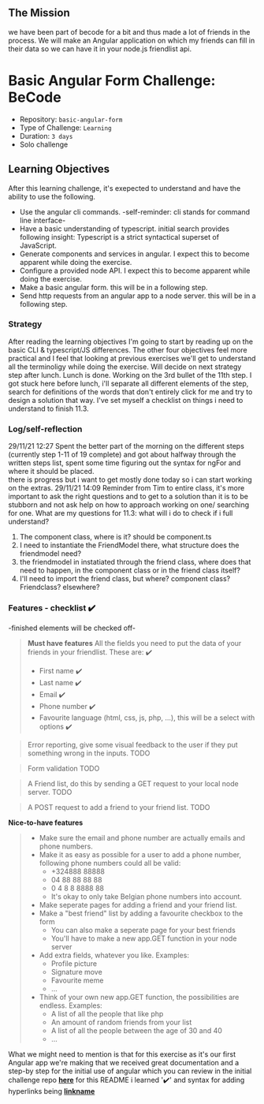 ## The Mission
we have been part of becode for a bit and thus made a lot of friends in the process. We will make an Angular application on which my friends can fill in their data so we can have it in your node.js friendlist api.

# Basic Angular Form Challenge: BeCode

- Repository: `basic-angular-form`
- Type of Challenge: `Learning`
- Duration: `3 days`
- Solo challenge

## Learning Objectives 
After this learning challenge, it's exepected to understand and have the ability to use the following. 
- Use the angular cli commands. -self-reminder: cli stands for command line interface-
- Have a basic understanding of typescript.  initial search provides following insight: Typescript is a strict syntactical superset of JavaScript. 
- Generate components and services in angular. I expect this to become apparent while doing the exercise. 
- Configure a provided node API. I expect this to become apparent while doing the exercise. 
- Make a basic angular form. this will be in a following step. 
- Send http requests from an angular app to a node server. this will be in a following step. 

### Strategy
After reading the learning objectives I'm going to start by reading up on the basic CLI & typescript/JS differences. 
The other four objectives feel more practical and I feel that looking at previous exercises we'll get to understand all the terminoligy while doing the exercise. 
Will decide on next strategy step after lunch. 
Lunch is done. Working on the 3rd bullet of the 11th step. I got stuck here before lunch, i'll separate all different elements of the step, search for definitions of the words that don't entirely click for me and try to design a solution that way. 
I've set myself a checklist on things i need to understand to finish 11.3. 

### Log/self-reflection
29/11/21 12:27  Spent the better part of the morning on the different steps (currently step 1-11 of 19 complete) and got about halfway through the written steps list, spent some time figuring out the syntax for ngFor and where it should be placed.  
there is progress but i want to get mostly done today so i can start working on the extras. 
29/11/21 14:09 Reminder from Tim to entire class, it's more important to ask the right questions and to get to a solution than it is to be stubborn and not ask help on how to approach working on one/ searching for one. 
What are my questions for 11.3: what will i do to check if i full understand? 
1. The component class, where is it? should be component.ts 
2. I need to instantiate the FriendModel there, what structure does the friendmodel need? 
3. the friendmodel in instatiated through the friend class, where does that need to happen, in the component class or in the friend class itself? 
4. I'll need to import the friend class, but where? component class? Friendclass? elsewhere? 




### Features - checklist :heavy_check_mark:
-finished elements will be checked off-
>__Must have features__
>All the fields you need to put the data of your friends in your friendlist. These are: :heavy_check_mark:
>- First name :heavy_check_mark:
>- Last name :heavy_check_mark:
>- Email :heavy_check_mark: 
>- Phone number :heavy_check_mark: 
>- Favourite language (html, css, js, php, ...), this will be a select with options :heavy_check_mark:

>Error reporting, give some visual feedback to the user if they put something wrong in the inputs. TODO

>Form validation TODO 

>A Friend list, do this by sending a GET request to your local node server. TODO 

>A POST request to add a friend to your friend list. TODO 


__Nice-to-have features__
>- Make sure the email and phone number are actually emails and phone numbers.
>- Make it as easy as possible for a user to add a phone number, following phone numbers could all be valid:
>    - +324888 88888
>    - 04 88 88 88 88
>    - 0      4 8     8 8888 88
>    - It's okay to only take Belgian phone numbers into account.
>- Make seperate pages for adding a friend and your friend list.
>- Make a "best friend" list by adding a favourite checkbox to the form
>    - You can also make a seperate page for your best friends
>    - You'll have to make a new app.GET function in your node server
>- Add extra fields, whatever you like. Examples:
>    - Profile picture
>    - Signature move
>    - Favourite meme
>    - ...
>- Think of your own new app.GET function, the possibilities are endless. Examples:
>    - A list of all the people that like php
>    - An amount of random friends from your list
>    - A list of all the people between the age of 30 and 40
>    - ...

What we might need to mention is that for this exercise as it's our first Angular app we're making that we received great documentation and a step-by step for the initial use of angular which you can review in the initial challenge repo [__here__](https://github.com/becodeorg/ANT-Lamarr-5.34/tree/fffc56a288a6d83f400d775589f910472fa12220/2.The-Hill/angular/intro)
for this README i learned 
':heavy_check_mark:' 
and syntax for adding hyperlinks being 
[__linkname__](linkurl)
